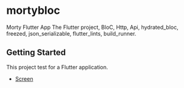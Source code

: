 # mortybloc
Morty Flutter App
The Flutter project, BloC, Http, Api, hydrated_bloc, freezed, json_serializable, flutter_lints, build_runner.

## Getting Started

This project test for a Flutter application.

- [Screen](https://prnt.sc/26cktaa)
